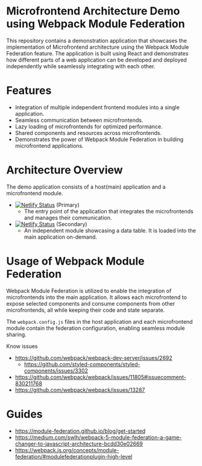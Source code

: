 # Microfrontend Architecture Demo using Webpack Module Federation

This repository contains a demonstration application that showcases the implementation of Microfrontend architecture using the Webpack Module Federation feature. The application is built using React and demonstrates how different parts of a web application can be developed and deployed independently while seamlessly integrating with each other.

# Features
- Integration of multiple independent frontend modules into a single application.
- Seamless communication between microfrontends.
- Lazy loading of microfrontends for optimized performance.
- Shared components and resources across microfrontends.
- Demonstrates the power of Webpack Module Federation in building microfrontend applications.

# Architecture Overview

The demo application consists of a host(main) application and a microfrontend module.

- [![Netlify Status](https://api.netlify.com/api/v1/badges/4532a9ab-c87d-4e54-83e9-622e5812a488/deploy-status)](https://knnect-mf-app1.netlify.app) (Primary)
  - The entry point of the application that integrates the microfrontends and manages their communication.
- [![Netlify Status](https://api.netlify.com/api/v1/badges/352595ec-577c-4020-8b7a-ab910f9011de/deploy-status)](https://knnect-mf-app2.netlify.app) (Secondary)
  - An independent module showcasing a data table. It is loaded into the main application on-demand.

# Usage of Webpack Module Federation
Webpack Module Federation is utilized to enable the integration of microfrontends into the main application. It allows each microfrontend to expose selected components and consume components from other microfrontends, all while keeping their code and state separate.

The `webpack.config.js` files in the host application and each microfrontend module contain the federation configuration, enabling seamless module sharing.

Know issues

- https://github.com/webpack/webpack-dev-server/issues/2692
  -  https://github.com/styled-components/styled-components/issues/3302
- https://github.com/webpack/webpack/issues/11805#issuecomment-830211768
- https://github.com/webpack/webpack/issues/13287
  
# Guides

- https://module-federation.github.io/blog/get-started
- https://medium.com/swlh/webpack-5-module-federation-a-game-changer-to-javascript-architecture-bcdd30e02669
- https://webpack.js.org/concepts/module-federation/#modulefederationplugin-high-level
